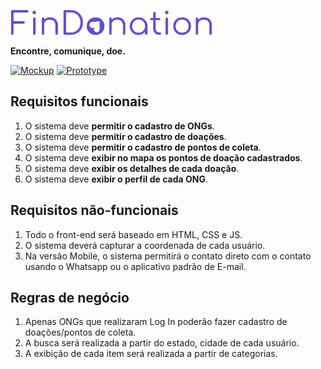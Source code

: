 <img
  src="../.github/findonation-with-letters.png"
  height="40"
/>

**Encontre, comunique, doe.**

[![Mockup][mockup-shield]][mockup-url]
[![Prototype][prototype-shield]][prototype-url]

## Requisitos funcionais

1. O sistema deve **permitir o cadastro de ONGs**.
2. O sistema deve **permitir o cadastro de doações**.
3. O sistema deve **permitir o cadastro de pontos de coleta**.
4. O sistema deve **exibir no mapa os pontos de doação cadastrados**.
5. O sistema deve **exibir os detalhes de cada doação**.
6. O sistema deve **exibir o perfil de cada ONG**.

## Requisitos não-funcionais

1. Todo o front-end será baseado em HTML, CSS e JS.
2. O sistema deverá capturar a coordenada de cada usuário.
3. Na versão Mobile, o sistema permitirá o contato direto com o contato usando o Whatsapp ou o aplicativo padrão de E-mail.

## Regras de negócio

1. Apenas ONGs que realizaram Log In poderão fazer cadastro de doações/pontos de coleta.
2. A busca será realizada a partir do estado, cidade de cada usuário.
3. A exibição de cada item será realizada a partir de categorias.

[mockup-shield]: https://img.shields.io/static/v1?label=mockup&message=WHIMSICAL&color=7211c2&style=flat
[mockup-url]: https://whimsical.com/YYMxJmtCh9n9mS9iSUi3Fj
[prototype-shield]: https://img.shields.io/static/v1?label=prototype&message=FIGMA&color=1994fb&style=flat
[prototype-url]: https://www.figma.com/file/OxPXQzuV7QjLT2mysPUFxX/FinDonation?node-id=1%3A38
